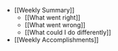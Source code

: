 - [[Weekly Summary]]
    - [[What went right]]
    - [[What went wrong]]
    - [[What could I do differently]]
- [[Weekly Accomplishments]]
